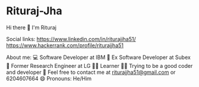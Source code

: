 # Rituraj-Jha
Hi there 👋 I'm Rituraj 


Social links:
https://www.linkedin.com/in/riturajjha51/
https://www.hackerrank.com/profile/riturajjha51

About me:
💻 Software Developer at IBM
🏢 Ex Software Developer at Subex
🏢 Former Research Engineer at LG
👨‍🏫 Learner
👨‍🏫 Trying to be a good coder and developer
💬 Feel free to contact me at riturajjha51@gmail.com or 6204607664
😄 Pronouns: He/Him
